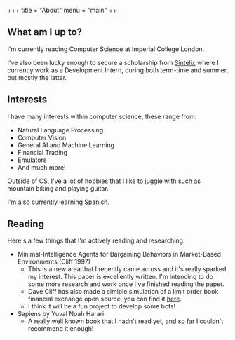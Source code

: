 +++
title = "About"
menu = "main"
+++

## What am I up to?
I'm currently reading Computer Science at Imperial College London.

I've also been lucky enough to secure a scholarship from [Sintelix](https://www.sintelix.com) where I currently work as a Development Intern, during both term-time and summer, but mostly the latter.

## Interests
I have many interests within computer science, these range from:
- Natural Language Processing
- Computer Vision
- General AI and Machine Learning
- Financial Trading
- Emulators
- And much more!

Outside of CS, I've a lot of hobbies that I like to juggle with such as mountain biking and playing guitar.

I'm also currently learning Spanish.

## Reading
Here's a few things that I'm actively reading and researching.

- Minimal-Intelligence Agents for Bargaining Behaviors in Market-Based Environments (Cliff 1997)
  - This is a new area that I recently came across and it's really sparked my interest. This paper is excellently written. I'm intending to do some more research and work once I've finished reading the paper.
  - Dave Cliff has also made a simiple simulation of a limit order book financial exchange open source, you can find it [here](https://github.com/davecliff/BristolStockExchange).
  - I think it will be a fun project to develop some bots!
- Sapiens by Yuval Noah Harari
  - A really well known book that I hadn't read yet, and so far I couldn't recommend it enough!
